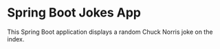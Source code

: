 # Spring Boot Jokes App
This Spring Boot application displays a random Chuck Norris joke on the index.
